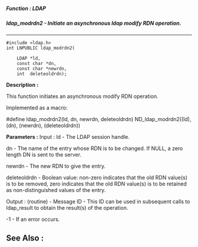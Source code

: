 ##### Function : LDAP
##### ldap_modrdn2 - Initiate an asynchronous ldap modify RDN operation.
---
```
#include <ldap.h>
int LNPUBLIC ldap_modrdn2(

	LDAP *ld,
	const char *dn,
	const char *newrdn,
	int  deleteoldrdn);
```
**Description :**

This function initiates an asynchronous modify RDN operation.

Implemented as a macro:

#define ldap_modrdn2(ld, dn, newrdn, deleteoldrdn)  ND_ldap_modrdn2((ld), (dn), 
(newrdn), (deleteoldrdn))

**Parameters :**
Input :
ld  -  The LDAP session handle.

dn  -  The name of the entry whose RDN is to be changed.  If NULL, a zero length DN is sent to the server.

newrdn  -  The new RDN to give the entry.

deleteoldrdn  -  Boolean value: non-zero indicates that the old RDN value(s) is to be removed, zero indicates that the old RDN value(s) is to be retained as non-distinguished values of the entry.

Output :
(routine)  -  Message ID - This ID can be used in subsequent calls to ldap_result to obtain the result(s) of the operation.

-1 - If an error occurs.



**See Also :**
---

